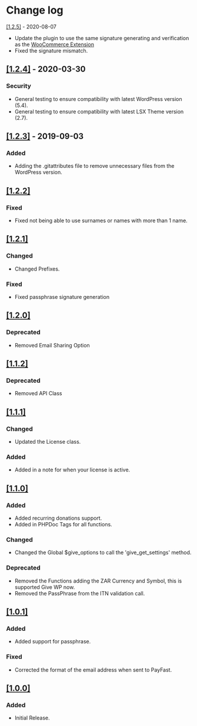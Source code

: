 # Change log

[[1.2.5]](https://github.com/lightspeeddevelopment/lsx-give-payfast-gateway/releases/tag/1.2.5) - 2020-08-07
- Update the plugin to use the same signature generating and verification as the [WooCommerce Extension](https://github.com/woocommerce/woocommerce-gateway-payfast/blob/master/includes/class-wc-gateway-payfast.php#L1046)
- Fixed the signature mismatch.

## [[1.2.4]](https://github.com/lightspeeddevelopment/lsx-give-payfast-gateway/releases/tag/1.2.4) - 2020-03-30

### Security
- General testing to ensure compatibility with latest WordPress version (5.4).
- General testing to ensure compatibility with latest LSX Theme version (2.7).

## [[1.2.3]](https://github.com/lightspeeddevelopment/lsx-give-payfast-gateway/releases/tag/1.2.3) - 2019-09-03

### Added
- Adding the .gitattributes file to remove unnecessary files from the WordPress version.


## [[1.2.2]]()

### Fixed
- Fixed not being able to use surnames or names with more than 1 name.


## [[1.2.1]]()

### Changed
- Changed Prefixes.

### Fixed
- Fixed passphrase signature generation


## [[1.2.0]]()

### Deprecated
- Removed Email Sharing Option


## [[1.1.2]]()

### Deprecated
- Removed API Class


## [[1.1.1]]()

### Changed
- Updated the License class.

### Added
- Added in a note for when your license is active.


## [[1.1.0]]()

### Added
- Added recurring donations support.
- Added in PHPDoc Tags for all functions.

### Changed
- Changed the Global $give_options to call the 'give_get_settings' method.

### Deprecated
- Removed the Functions adding the ZAR Currency and Symbol, this is supported Give WP now.
- Removed the PassPhrase from the ITN validation call.


## [[1.0.1]]()

### Added
- Added support for passphrase.

### Fixed
- Corrected the format of the email address when sent to PayFast.


## [[1.0.0]]()

### Added
- Initial Release.
